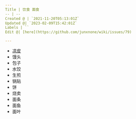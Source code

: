 ```yaml
---
Title | 饮食 面食
-- | --
Created @ | `2021-11-20T05:13:01Z`
Updated @| `2023-02-09T15:42:01Z`
Labels | ``
Edit @| [here](https://github.com/junxnone/wiki/issues/79)

---
```


- [凉皮](/凉皮)
- 馒头
- 包子
- 水饺
- 生煎
- 锅贴
- 饼
- 烧卖
- 面条
- 面鱼
- 面叶

